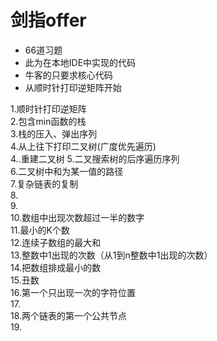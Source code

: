 # 剑指offer
* 66道习题
* 此为在本地IDE中实现的代码
* 牛客的只要求核心代码
* 从顺时针打印逆矩阵开始  

1.顺时针打印逆矩阵  
2.包含min函数的栈  
3.栈的压入、弹出序列  
4.从上往下打印二叉树(广度优先遍历)  
4..重建二叉树
5.二叉搜索树的后序遍历序列  
6.二叉树中和为某一值的路径  
7.复杂链表的复制  
8.  
9.  
10.数组中出现次数超过一半的数字  
11.最小的K个数  
12.连续子数组的最大和  
13.整数中1出现的次数（从1到n整数中1出现的次数）  
14.把数组排成最小的数  
15.丑数  
16.第一个只出现一次的字符位置  
17.  
18.两个链表的第一个公共节点  
19.
